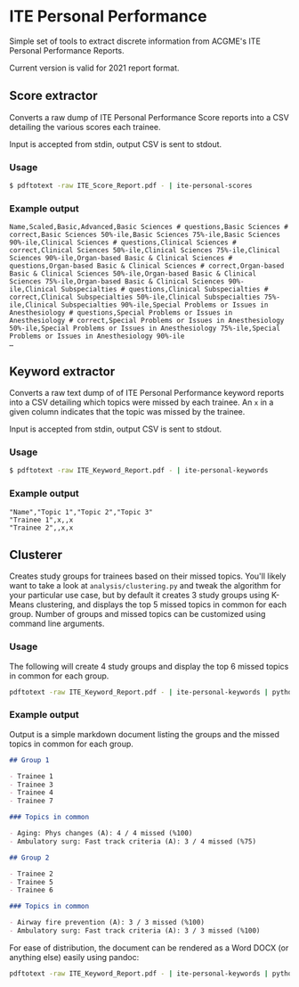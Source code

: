 # ITE Personal Performance

Simple set of tools to extract discrete information from ACGME's ITE Personal
Performance Reports.

Current version is valid for 2021 report format.

## Score extractor

Converts a raw dump of ITE Personal Performance Score reports into
a CSV detailing the various scores each trainee.

Input is accepted from stdin, output CSV is sent to stdout.

### Usage

```bash
$ pdftotext -raw ITE_Score_Report.pdf - | ite-personal-scores
```

### Example output

```csv
Name,Scaled,Basic,Advanced,Basic Sciences # questions,Basic Sciences # correct,Basic Sciences 50%-ile,Basic Sciences 75%-ile,Basic Sciences 90%-ile,Clinical Sciences # questions,Clinical Sciences # correct,Clinical Sciences 50%-ile,Clinical Sciences 75%-ile,Clinical Sciences 90%-ile,Organ-based Basic & Clinical Sciences # questions,Organ-based Basic & Clinical Sciences # correct,Organ-based Basic & Clinical Sciences 50%-ile,Organ-based Basic & Clinical Sciences 75%-ile,Organ-based Basic & Clinical Sciences 90%-ile,Clinical Subspecialties # questions,Clinical Subspecialties # correct,Clinical Subspecialties 50%-ile,Clinical Subspecialties 75%-ile,Clinical Subspecialties 90%-ile,Special Problems or Issues in Anesthesiology # questions,Special Problems or Issues in Anesthesiology # correct,Special Problems or Issues in Anesthesiology 50%-ile,Special Problems or Issues in Anesthesiology 75%-ile,Special Problems or Issues in Anesthesiology 90%-ile
…
```

## Keyword extractor

Converts a raw text dump of of ITE Personal Performance keyword reports into a
CSV detailing which topics were missed by each trainee. An `x` in a given
column indicates that the topic was missed by the trainee.

Input is accepted from stdin, output CSV is sent to stdout.

### Usage

```bash
$ pdftotext -raw ITE_Keyword_Report.pdf - | ite-personal-keywords
```

### Example output

```csv
"Name","Topic 1","Topic 2","Topic 3"
"Trainee 1",x,,x
"Trainee 2",,x,x
```


## Clusterer

Creates study groups for trainees based on their missed topics. You'll likely
want to take a look at `analysis/clustering.py` and tweak the algorithm for
your particular use case, but by default it creates 3 study groups using
K-Means clustering, and displays the top 5 missed topics in common for each
group. Number of groups and missed topics can be customized using command line
arguments.

### Usage

The following will create 4 study groups and display the top 6 missed topics in
common for each group.

```bash
pdftotext -raw ITE_Keyword_Report.pdf - | ite-personal-keywords | python clustering.py 4 6
```

### Example output

Output is a simple markdown document listing the groups and the missed topics
in common for each group.


```markdown
## Group 1

- Trainee 1
- Trainee 3
- Trainee 4
- Trainee 7

### Topics in common

- Aging: Phys changes (A): 4 / 4 missed (%100)
- Ambulatory surg: Fast track criteria (A): 3 / 4 missed (%75)

## Group 2

- Trainee 2
- Trainee 5
- Trainee 6

### Topics in common

- Airway fire prevention (A): 3 / 3 missed (%100)
- Ambulatory surg: Fast track criteria (A): 3 / 3 missed (%100)
```

For ease of distribution, the document can be rendered as a Word DOCX (or
anything else) easily using pandoc:

```bash
pdftotext -raw ITE_Keyword_Report.pdf - | ite-personal-keywords | python analysis/clustering.py | pandoc -i -f markdown -o study-groups.docx
```
